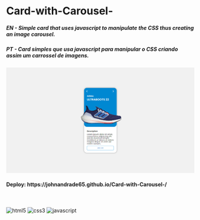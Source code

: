 ﻿# Card-with-Carousel-
<h5>EN - Simple card that uses javascript to manipulate the CSS thus creating an image carousel.</h5>
<h5>PT - Card simples que usa javascript para manipular o CSS criando assim um carrossel de imagens.</h5>
<img src="./assets/images/readme.png" alt="Screen Capture">
<h4>Deploy: https://johnandrade65.github.io/Card-with-Carousel-/</h4>
﻿<div style="display: inline_block"><br/>
  <img alt="html5" src="https://img.shields.io/badge/HTML5-E34F26?style=for-the-badge&logo=html5&logoColor=white"/>
  <img alt="css3" src="https://img.shields.io/badge/CSS3-1572B6?style=for-the-badge&logo=css3&logoColor=white"/>
  <img alt="javascript" src="https://img.shields.io/badge/JavaScript-323330?style=for-the-badge&logo=javascript&logoColor=F7DF1E"/>
</div>
